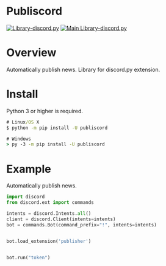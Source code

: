 # Publiscord
[![Library-discord.py](https://img.shields.io/badge/Python-3.7-3778ae?logo=Python&logoColor=ffffff)](https://python.org)
[![Main Library-discord.py](https://img.shields.io/badge/Main%20Library-discord.py-fecc34?logo=pypi&logoColor=ffffff)](https://github.com/Rapptz/discord.py)

# Overview
Automatically publish news. Library for discord.py extension.    

# Install
Python 3 or higher is required.    
```cmd
# Linux/OS X
$ python -m pip install -U publiscord

# Windows
> py -3 -m pip install -U publiscord
```    

# Example
Automatically publish news.    
```py
import discord
from discord.ext import commands

intents = discord.Intents.all()
client = discord.Client(intents=intents)
bot = commands.Bot(command_prefix="!", intents=intents)


bot.load_extension('publisher')


bot.run("token")
```

